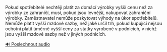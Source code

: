 
Pokud spotřebitelé nechtějí platit za domácí výrobky vyšší cenu než za výrobky ze zahraničí, musí, pokud jsou levnější, nakupovat zahraniční výrobky. Zaměstnavatel nemůže poskytovat výhody na úkor spotřebitelů. Nemůže platit vyšší mzdové sazby, než jaké určil trh, pokud kupující nejsou ochotni platit úměrně vyšší ceny za statky vyrobené v podnicích, v nichž jsou vyšší mzdové sazby než v jiných podnicích.

[🔊 Poslechnout audio](/data/7-paragraphs/audio/chapter_47/para_002-Pokud-spotebitel-nechtj-platit-za-domc-vrob.mp3)

